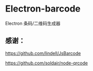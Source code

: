 # Electron-barcode
Electron 条码/二维码生成器

感谢：
--

  https://github.com/lindell/JsBarcode

  https://github.com/soldair/node-qrcode

